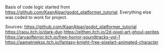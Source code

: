 Basis of code logic started from https://github.com/KaanAlpar/godot_platformer_tutorial.
Everything else was coded to work for project. 

Sources:
https://github.com/KaanAlpar/godot_platformer_tutorial
https://raou.itch.io/dark-dun
https://elthen.itch.io/2d-pixel-art-ghoul-sprites
https://aryaofterror.itch.io/free-horror-soundtracks-vol-1
https://aamatniekss.itch.io/fantasy-knight-free-pixelart-animated-character
